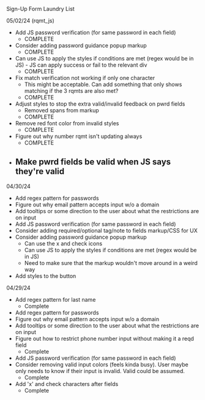 Sign-Up Form Laundry List

05/02/24 (rqmt_js)
- Add JS password verification (for same password in each field)
    - COMPLETE
- Consider adding password guidance popup markup
    - COMPLETE
- Can use JS to apply the styles if conditions are met (regex would be in
      JS)
        - JS can apply success or fail to the relevant div
    - COMPLETE
- Fix match verification not working if only one character
    - This might be acceptable. Can add something that only shows matching if
      the 3 rqmts are also met?
    - COMPLETE
- Adjust styles to stop the extra valid/invalid feedback on pwrd fields
    - Removed spans from markup
    - COMPLETE
- Remove red font color from invalid styles
    - COMPLETE
- Figure out why number rqmt isn't updating always
    - COMPLETE
- Make pwrd fields be valid when JS says they're valid
    - 

04/30/24
- Add regex pattern for passwords
- Figure out why email pattern accepts input w/o a domain
- Add tooltips or some direction to the user about what the restrictions are on
  input
- Add JS password verification (for same password in each field)
- Consider adding required/optional tag/note to fields markup/CSS for UX
- Consider adding password guidance popup markup
    - Can use the x and check icons
    - Can use JS to apply the styles if conditions are met (regex would be in
      JS)
    - Need to make sure that the markup wouldn't move around in a weird way
- Add styles to the button

04/29/24
- Add regex pattern for last name
    - Complete
- Add regex pattern for passwords
- Figure out why email pattern accepts input w/o a domain
- Add tooltips or some direction to the user about what the restrictions are on
  input
- Figure out how to restrict phone number input without making it a reqd field
    - Complete
- Add JS password verification (for same password in each field)
- Consider removing valid input colors (feels kinda busy). User maybe only needs
  to know if their input is invalid. Valid could be assumed.
    - Complete
- Add 'x' and check characters after fields
    - Complete